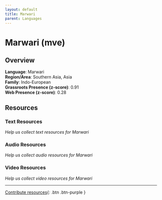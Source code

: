```yaml
---
layout: default
title: Marwari
parent: Languages
---
```


# Marwari (mve)

## Overview

**Language**: Marwari  
**Region/Area**: Southern Asia, Asia  
**Family**: Indo-European  
**Grassroots Presence (z-score)**: 0.91  
**Web Presence (z-score)**: 0.28  

## Resources

### Text Resources
*Help us collect text resources for Marwari*

### Audio Resources
*Help us collect audio resources for Marwari*

### Video Resources
*Help us collect video resources for Marwari*

---

[Contribute resources](https://forms.office.com/e/1SfLJx3u1r){: .btn .btn-purple }
